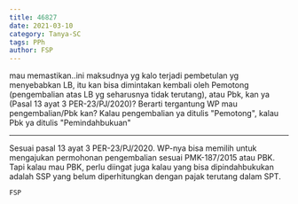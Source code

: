 ```yaml
---
title: 46827
date: 2021-03-10
category: Tanya-SC
tags: PPh
author: FSP
---
```


mau memastikan..ini maksudnya yg kalo terjadi pembetulan yg menyebabkan LB, itu kan bisa dimintakan kembali oleh Pemotong (pengembalian atas LB yg seharusnya tidak terutang), atau Pbk, kan ya (Pasal 13 ayat 3 PER-23/PJ/2020)? Berarti tergantung WP mau pengembalian/Pbk kan? Kalau pengembalian ya ditulis "Pemotong", kalau Pbk ya ditulis "Pemindahbukuan"

---

Sesuai pasal 13 ayat 3 PER-23/PJ/2020. WP-nya bisa memilih untuk mengajukan permohonan pengembalian sesuai PMK-187/2015 atau PBK. Tapi kalau mau PBK, perlu diingat juga kalau yang bisa dipindahbukukan adalah SSP yang belum diperhitungkan dengan pajak terutang dalam SPT.

`FSP`
